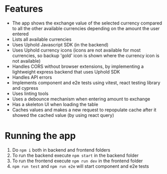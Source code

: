 # Features

- The app shows the exchange value of the selected currency compared to all the other available currencies depending on the amount the user entered
- Lists all available currencies
- Uses Uphold Javascript SDK (in the backend)
- Uses Uphold currency icons (icons are not available for most currencies, so backup 'gold' icon is shown where the currency icon is not available)
- Handles CORS without browser extensions, by implementing a lightweight express backend that uses Uphold SDK
- Handles API errors
- Implements component and e2e tests using vitest, react testing library and cypress
- Uses linting tools
- Uses a debounce mechanism when entering amount to exchange
- Has a skeleton UI when loading the table
- Caches values and makes a new request to repopulate cache after it showed the cached value (by using react query)

# Running the app

1. Do `npm i` both in backend and frontend folders
2. To run the backend execute `npm start` in the backend folder 
3. To run the frontend execute `npm run dev` in the frontend folder
4. `npm run test` and `npm run e2e` will start component and e2e tests

